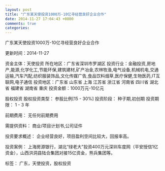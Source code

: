 ```yaml
---
layout: post
title: "广东某天使投资1000万-10亿寻经营良好企业合作"
date: 2014-11-27 17:04:43 +0800
comments: true
categories: 
---
```

广东某天使投资1000万-10亿寻经营良好企业合作



更新时间：2014-11-27

资金主体：天使投资
所在地区：广东省深圳市罗湖区
投资行业：金融投资,房地产,能源,化学化工,节能环保,建筑建材,矿产冶金,农林牧渔,电气设备,机械机电,交通运输,汽车汽配,纺织服装饰品,文化传媒广告,食品饮料烟草,医疗保健,生物医药,IT互联网,电子通信
投资地区：广东省 山东省 上海 江苏省 浙江省 河南省 四川省 湖北省 福建省 湖南省 重庆
投资金额：1000万元-10亿元

股权投资
股权投资类型：
                            参股比例[15 - 30%] 
                                                                                投资阶段：
                            种子期,初创期 
                                                                                                                                        投资期限：
                            1 - 3 年

前期费用：
无任何前期费用

需提供资料：
商业/项目计划书,公司证件

投资要求概述：
企业经营良好，项目盈利空间比较大，回报率高。

投资案例：
上海房源银行，湖北“绿老大”投资400万元深圳车度网（平安授信1亿资金），山西洪洞县陆合集团对接15亿资金，熊兵集团等。

标签：
广东，天使投资，股权投资

